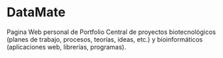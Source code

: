 # DataMate
Pagina Web personal de Portfolio Central de proyectos biotecnológicos (planes de trabajo, procesos, teorías, ideas, etc.) y bioinformáticos (aplicaciones web, librerías, programas).
